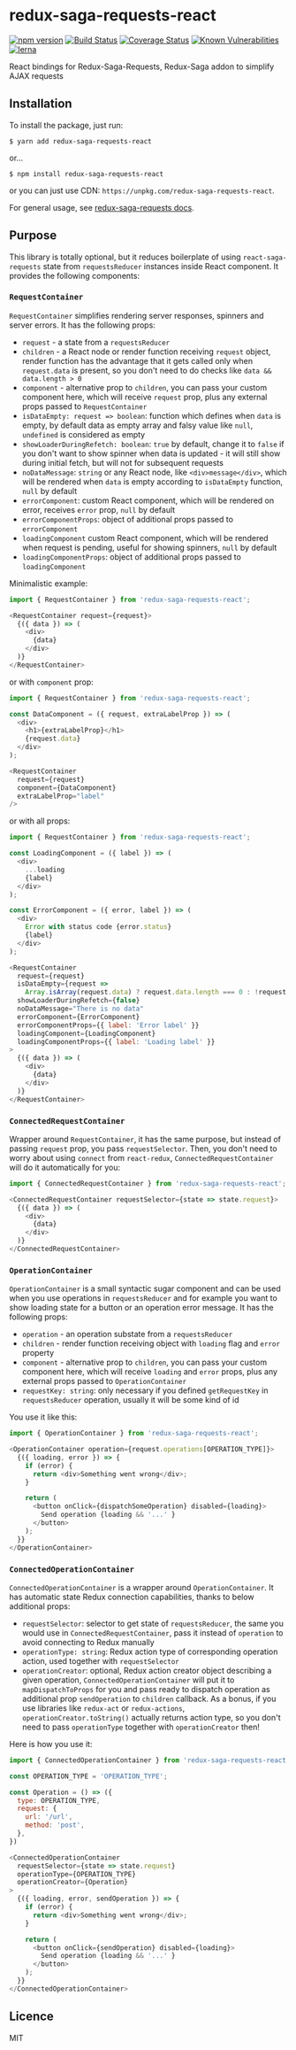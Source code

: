 # redux-saga-requests-react

[![npm version](https://badge.fury.io/js/redux-saga-requests-react.svg)](https://badge.fury.io/js/redux-saga-requests-react)
[![Build Status](https://travis-ci.org/klis87/redux-saga-requests.svg?branch=master)](https://travis-ci.org/klis87/redux-saga-requests)
[![Coverage Status](https://coveralls.io/repos/github/klis87/redux-saga-requests/badge.svg?branch=master)](https://coveralls.io/github/klis87/redux-saga-requests?branch=master)
[![Known Vulnerabilities](https://snyk.io/test/github/klis87/redux-saga-requests/badge.svg)](https://snyk.io/test/github/klis87/redux-saga-requests)
[![lerna](https://img.shields.io/badge/maintained%20with-lerna-cc00ff.svg)](https://lernajs.io/)

React bindings for Redux-Saga-Requests, Redux-Saga addon to simplify AJAX requests

## Installation

To install the package, just run:
```
$ yarn add redux-saga-requests-react
```
or...
```
$ npm install redux-saga-requests-react
```
or you can just use CDN: `https://unpkg.com/redux-saga-requests-react`.

For general usage, see [redux-saga-requests docs](https://github.com/klis87/redux-saga-requests).

## Purpose

This library is totally optional, but it reduces boilerplate of using `react-saga-requests`
state from `requestsReducer` instances inside React component. It provides the following components:

### `RequestContainer`

`RequestContainer` simplifies rendering server responses, spinners and server errors.
It has the following props:
- `request` - a state from a `requestsReducer`
- `children` - a React node or render function receiving `request` object, render function has the advantage
that it gets called only when `request.data` is present, so you don't need to do checks like `data && data.length > 0`
- `component` - alternative prop to `children`, you can pass your custom component here, which will receive `request` prop, plus any external props passed to `RequestContainer`
- `isDataEmpty: request => boolean`: function which defines when `data` is empty, by default data as empty array and falsy value like `null`, `undefined` is considered as empty
- `showLoaderDuringRefetch: boolean`: `true` by default, change it to `false` if you don't want to show spinner
when data is updated - it will still show during initial fetch, but will not for subsequent requests
- `noDataMessage`: `string` or any React node, like `<div>message</div>`, which will be rendered when `data` is empty
according to `isDataEmpty` function, `null` by default
- `errorComponent`: custom React component, which will be rendered on error, receives `error` prop, `null` by default
- `errorComponentProps`: object of additional props passed to `errorComponent`
- `loadingComponent` custom React component, which will be rendered when request is pending, useful for showing
spinners, `null` by default
- `loadingComponentProps`: object of additional props passed to `loadingComponent`

Minimalistic example:
```js
import { RequestContainer } from 'redux-saga-requests-react';

<RequestContainer request={request}>
  {({ data }) => (
    <div>
      {data}
    </div>
  )}
</RequestContainer>
```
or with `component` prop:
```js
import { RequestContainer } from 'redux-saga-requests-react';

const DataComponent = ({ request, extraLabelProp }) => (
  <div>
    <h1>{extraLabelProp}</h1>
    {request.data}
  </div>
);

<RequestContainer
  request={request}
  component={DataComponent}
  extraLabelProp="label"
/>
```
or with all props:
```js
import { RequestContainer } from 'redux-saga-requests-react';

const LoadingComponent = ({ label }) => (
  <div>
    ...loading
    {label}
  </div>
);

const ErrorComponent = ({ error, label }) => (
  <div>
    Error with status code {error.status}
    {label}
  </div>
);

<RequestContainer
  request={request}
  isDataEmpty={request =>
    Array.isArray(request.data) ? request.data.length === 0 : !request.data}
  showLoaderDuringRefetch={false}
  noDataMessage="There is no data"
  errorComponent={ErrorComponent}
  errorComponentProps={{ label: 'Error label' }}
  loadingComponent={LoadingComponent}
  loadingComponentProps={{ label: 'Loading label' }}
>
  {({ data }) => (
    <div>
      {data}
    </div>
  )}
</RequestContainer>
```

### `ConnectedRequestContainer`

Wrapper around `RequestContainer`, it has the same purpose, but instead of passing
`request` prop, you pass `requestSelector`. Then, you don't need to worry about
using `connect` from `react-redux`, `ConnectedRequestContainer` will do it automatically
for you:
```js
import { ConnectedRequestContainer } from 'redux-saga-requests-react';

<ConnectedRequestContainer requestSelector={state => state.request}>
  {({ data }) => (
    <div>
      {data}
    </div>
  )}
</ConnectedRequestContainer>
```

### `OperationContainer`

`OperationContainer` is a small syntactic sugar component and can be used when you use
operations in `requestsReducer` and for example you want to show loading state
for a button or an operation error message. It has the following props:
- `operation` - an operation substate from a `requestsReducer`
- `children` - render function receiving object with `loading` flag and `error` property
- `component` - alternative prop to `children`, you can pass your custom component here, which will receive `loading` and `error` props, plus any external props passed to `OperationContainer`
- `requestKey: string`: only necessary if you defined `getRequestKey` in `requestsReducer` operation,
usually it will be some kind of id

You use it like this:
```js
import { OperationContainer } from 'redux-saga-requests-react';

<OperationContainer operation={request.operations[OPERATION_TYPE]}>
  {({ loading, error }) => {
    if (error) {
      return <div>Something went wrong</div>;
    }

    return (
      <button onClick={dispatchSomeOperation} disabled={loading}>
        Send operation {loading && '...' }
      </button>
    );
  }}
</OperationContainer>
```

### `ConnectedOperationContainer`

`ConnectedOperationContainer` is a wrapper around `OperationContainer`. It has automatic
state Redux connection capabilities, thanks to below additional props:
- `requestSelector`: selector to get state of `requestsReducer`, the same you would use
in `ConnectedRequestContainer`, pass it instead of `operation` to avoid connecting to Redux manually
- `operationType: string`: Redux action type of corresponding operation action,
used together with `requestSelector`
- `operationCreator`: optional, Redux action creator object describing a given operation,
`ConnectedOperationContainer` will put it to `mapDispatchToProps` for you and pass ready to dispatch operation as
additional prop `sendOperation` to `children` callback. As a bonus, if you use
libraries like `redux-act` or `redux-actions`, `operationCreator.toString()` actually returns
action type, so you don't need to pass `operationType` together with `operationCreator` then!

Here is how you use it:
```js
import { ConnectedOperationContainer } from 'redux-saga-requests-react';

const OPERATION_TYPE = 'OPERATION_TYPE';

const Operation = () => ({
  type: OPERATION_TYPE,
  request: {
    url: '/url',
    method: 'post',
  },
})

<ConnectedOperationContainer
  requestSelector={state => state.request}
  operationType={OPERATION_TYPE}
  operationCreator={Operation}
>
  {({ loading, error, sendOperation }) => {
    if (error) {
      return <div>Something went wrong</div>;
    }

    return (
      <button onClick={sendOperation} disabled={loading}>
        Send operation {loading && '...' }
      </button>
    );
  }}
</ConnectedOperationContainer>
```

## Licence

MIT
